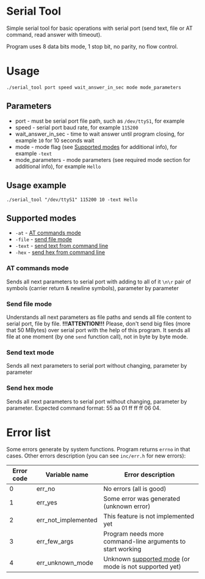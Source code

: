 # Serial Tool
Simple serial tool for basic operations with serial port (send text, file or AT command, read answer with timeout).

Program uses 8 data bits mode, 1 stop bit, no parity, no flow control.

# Usage
`./serial_tool port speed wait_answer_in_sec mode mode_parameters`

## Parameters
* port - must be serial port file path, such as `/dev/ttyS1`, for example
* speed - serial port baud rate, for example `115200`
* wait_answer_in_sec - time to wait answer until program closing, for example `10` for 10 seconds wait
* mode - mode flag (see [Supported modes](#supported-modes) for additional info), for example `-text`
* mode_parameters - mode parameters (see required mode section for additional info), for example `Hello`

## Usage example
`./serial_tool "/dev/ttyS1" 115200 10 -text Hello`

## Supported modes
* `-at` - [AT commands mode](#at-commands-mode)
* `-file` - [send file mode](#send-file-mode)
* `-text` - [send text from command line](#send-text-mode)
* `-hex` - [send hex from command line](#send-hex-mode)

### AT commands mode
Sends all next parameters to serial port with adding to all of it `\n\r` pair of symbols (carrier return & newline symbols), parameter by parameter

### Send file mode
Understands all next parameters as file paths and sends all file content to serial port, file by file.
**!!!ATTENTION!!!** Please, don't send big files (more that 50 MBytes) over serial port with the help of this program. It sends all file at one moment (by one `send` function call), not in byte by byte mode.

### Send text mode
Sends all next parameters to serial port without changing, parameter by parameter

### Send hex mode
Sends all next parameters to serial port without changing, parameter by parameter. Expected command format: 55 aa 01 ff ff ff 06 04.

# Error list
Some errors generate by system functions. Program returns `errno` in that cases. Other errors description (you can see `inc/err.h` for new errors):

|Error code|Variable name|Error description|
|---|---|---|
|0|err_no|No errors (all is good)|
|1|err_yes|Some error was generated (unknown error)|
|2|err_not_implemented|This feature is not implemented yet|
|3|err_few_args|Program needs more command-line arguments to start working|
|4|err_unknown_mode|Unknown [supported mode](#supported-modes) (or mode is not supported yet)|
